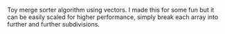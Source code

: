 Toy merge sorter algorithm using vectors. I made this for some fun but it can be easily scaled for higher performance,
simply break each array into further and further subdivisions.
